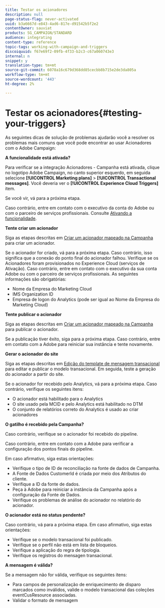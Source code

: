 ```yaml
---
title: Testar os acionadores
description: null
page-status-flag: never-activated
uuid: b3a6667d-e843-4ad6-817e-d91542b5f2e2
contentOwner: sauviat
products: SG_CAMPAIGN/STANDARD
audience: integrating
content-type: reference
topic-tags: working-with-campaign-and-triggers
discoiquuid: f67e69f2-09fb-4f33-b2c3-c67a060743e3
internal: n
snippet: y
translation-type: tm+mt
source-git-commit: 6078a16c679d368dd85cecbb8b715e2de3da805a
workflow-type: tm+mt
source-wordcount: '443'
ht-degree: 2%

---
```



# Testar os acionadores{#testing-your-triggers}

As seguintes dicas de solução de problemas ajudarão você a resolver os problemas mais comuns que você pode encontrar ao usar Acionadores com o Adobe Campaign:

**A funcionalidade está ativada?**

Para verificar se a integração Acionadores - Campanha está ativada, clique no logotipo Adobe Campaign, no canto superior esquerdo, em seguida selecione **[!UICONTROL Marketing plans]** > **[!UICONTROL Transactional messages]**. Você deveria ver o **[!UICONTROL Experience Cloud Triggers]** item.

Se você vir, vá para a próxima etapa.

Caso contrário, entre em contato com o executivo da conta do Adobe ou com o parceiro de serviços profissionais. Consulte [Ativando a funcionalidade](../../integrating/using/configuring-triggers-in-experience-cloud.md#activating-the-functionality).

**Tente criar um acionador**

Siga as etapas descritas em [Criar um acionador mapeado na Campanha](../../integrating/using/using-triggers-in-campaign.md#creating-a-mapped-trigger-in-campaign) para criar um acionador.

Se o acionador for criado, vá para a próxima etapa. Caso contrário, isso significa que a conexão do ponto final do acionador falhou. Verifique se os Acionadores foram provisionados no Experience Cloud (serviços de Ativação). Caso contrário, entre em contato com o executivo da sua conta Adobe ou com o parceiro de serviços profissionais. As seguintes informações são obrigatórias:

* Nome da Empresa do Marketing Cloud
* IMS Organization ID
* Empresa de logon do Analytics (pode ser igual ao Nome da Empresa do Marketing Cloud)

**Tente publicar o acionador**

Siga as etapas descritas em [Criar um acionador mapeado na Campanha](../../integrating/using/using-triggers-in-campaign.md#creating-a-mapped-trigger-in-campaign) para publicar o acionador.

Se a publicação tiver êxito, siga para a próxima etapa. Caso contrário, entre em contato com a Adobe para reiniciar sua instância e tente novamente.

**Gerar o acionador do site**

Siga as etapas descritas em [Edição do template de mensagem transacional](../../integrating/using/using-triggers-in-campaign.md#editing-the-transactional-message-template) para editar e publicar o modelo transacional. Em seguida, teste a geração do acionador a partir do site.

Se o acionador for recebido pelo Analytics, vá para a próxima etapa. Caso contrário, verifique os seguintes itens:

* O acionador está habilitado para o Analytics
* O site usado pela MCID e pelo Analytics está habilitado no DTM
* O conjunto de relatórios correto do Analytics é usado ao criar acionadores

**O gatilho é recebido pela Campanha?**

Caso contrário, verifique se o acionador foi recebido do pipeline.

Caso contrário, entre em contato com a Adobe para verificar a configuração dos pontos finais do pipeline.

Em caso afirmativo, siga estas orientações:

* Verifique o tipo de ID de reconciliação na fonte de dados de Campanha.
* A Fonte de Dados CustomerId é criada por meio dos Atributos do cliente.
* Verifique a ID da fonte de dados.
* Peça à Adobe para reiniciar a instância da Campanha após a configuração da Fonte de Dados.
* Verifique os problemas de análise do acionador no relatório do acionador.

**O acionador está no status pendente?**

Caso contrário, vá para a próxima etapa. Em caso afirmativo, siga estas orientações:

* Verifique se o modelo transacional foi publicado.
* Verifique se o perfil não está em lista de bloqueios.
* Verifique a aplicação do regra de tipologia.
* Verifique os registros do mensagen transacional.

**A mensagem é válida?**

Se a mensagem não for válida, verifique os seguintes itens:

* Para campos de personalização de enriquecimento de disparo marcados como inválidos, valide o modelo transacional das coleções eventCusResource associadas.
* Validar o formato de mensagem

